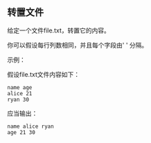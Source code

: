 ## 转置文件

给定一个文件file.txt，转置它的内容。

你可以假设每行列数相同，并且每个字段由' ' 分隔。

示例：

假设file.txt文件内容如下：

```
name age
alice 21
ryan 30
```

应当输出：

```
name alice ryan
age 21 30
```